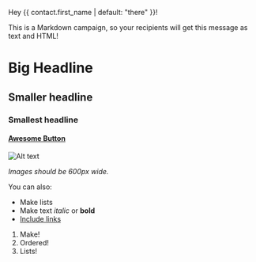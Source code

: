 Hey {{ contact.first_name | default: "there" }}!

This is a Markdown campaign, so your recipients will get this message as text and HTML!

# Big Headline
## Smaller headline
### Smallest headline

#### [Awesome Button](https://keila.io)

![Alt text](https://source.unsplash.com/ijnw4eIUras/600x200 "Image Title")

*Images should be 600px wide.*

You can also:
- Make lists
- Make text *italic* or **bold**
- [Include links](https://keila.io)

1) Make!
2) Ordered!
3) Lists!
